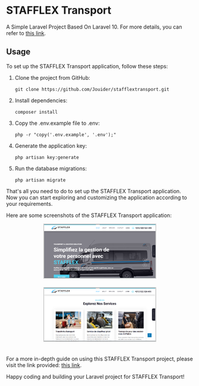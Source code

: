 <h1>STAFFLEX Transport</h1>
<p>A Simple Laravel Project Based On Laravel 10. For more details, you can refer to <a href="http://laravelacademy.org/post/5075.html">this link</a>.</p>

<h2>Usage</h2>
<p>To set up the STAFFLEX Transport application, follow these steps:</p>

<ol>
  <li>Clone the project from GitHub:</li>
  <pre><code>git clone https://github.com/Jouider/stafflextransport.git</code></pre>

  <li>Install dependencies:</li>
  <pre><code>composer install</code></pre>

  <li>Copy the .env.example file to .env:</li>
  <pre><code>php -r "copy('.env.example', '.env');"</code></pre>

  <li>Generate the application key:</li>
  <pre><code>php artisan key:generate</code></pre>

  <li>Run the database migrations:</li>
  <pre><code>php artisan migrate</code></pre>
</ol>

<p>That's all you need to do to set up the STAFFLEX Transport application. Now you can start exploring and customizing the application according to your requirements.</p>

<p>Here are some screenshots of the STAFFLEX Transport application:</p>

<style>
  .screenshot {
    margin-bottom: 20px;
  }
</style>

<div style="text-align: center;">
  <img src="screenshots/screenshot1.png" alt="Screenshot 1" class="screenshot" style="border: 2px solid #ccc; width: 300px;">
  <img src="screenshots/screenshot2.png" alt="Screenshot 2" class="screenshot" style="border: 2px solid #ccc; width: 300px;">
</div>

<p>For a more in-depth guide on using this STAFFLEX Transport project, please visit the link provided: <a href="http://laravelacademy.org/post/5075.html">this link</a>.</p>

<p>Happy coding and building your Laravel project for STAFFLEX Transport!</p>
